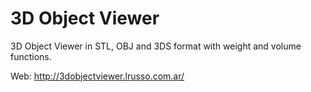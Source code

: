 # 3D Object Viewer

3D Object Viewer in STL, OBJ and 3DS format with weight and volume functions.

Web: http://3dobjectviewer.lrusso.com.ar/

